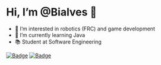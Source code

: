 # Hi, I’m @Bialves 👋
- 👀 I’m interested in robotics (FRC) and game development
- 🌱 I’m currently learning Java
- 📚 Student at Software Engineering

[![Badge](https://img.shields.io/badge/LinkedIn-0077B5?style=for-the-badge&logo=linkedin&logoColor=white)](www.linkedin.com/in/bianca-da-silva-alves-309442201)
[![Badge](https://img.shields.io/badge/Instagram-E4405F?style=for-the-badge&logo=instagram&logoColor=white)](https://www.instagram.com/biadsalves)
